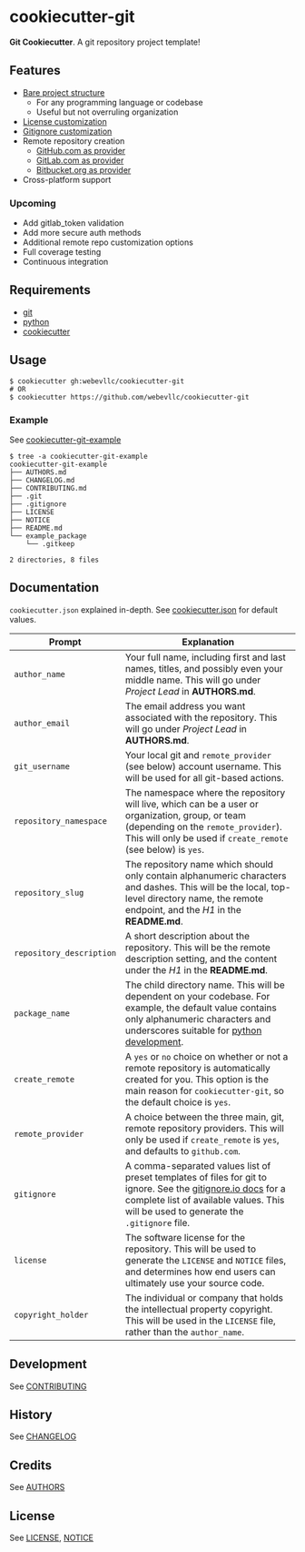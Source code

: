 # cookiecutter-git
**Git Cookiecutter**. A git repository project template!

## Features
- [Bare project structure](https://github.com/webevllc/cookiecutter-git-example)
  - For any programming language or codebase
  - Useful but not overruling organization
- [License customization](https://developer.github.com/v3/licenses/)
- [Gitignore customization](https://www.gitignore.io/)
- Remote repository creation
  - [GitHub.com as provider](https://developer.github.com/v3/repos/)
  - [GitLab.com as provider](https://docs.gitlab.com/ce/api/projects.html)
  - [Bitbucket.org as provider](https://developer.atlassian.com/bitbucket/api/2/reference/resource/repositories)
- Cross-platform support

### Upcoming
- Add gitlab_token validation
- Add more secure auth methods
- Additional remote repo customization options
- Full coverage testing
- Continuous integration

## Requirements
- [git](https://git-scm.com/downloads)
- [python](https://www.python.org/downloads/)
- [cookiecutter](https://github.com/audreyr/cookiecutter)

## Usage
    $ cookiecutter gh:webevllc/cookiecutter-git
    # OR
    $ cookiecutter https://github.com/webevllc/cookiecutter-git

### Example
See [cookiecutter-git-example](https://github.com/webevllc/cookiecutter-git-example)

    $ tree -a cookiecutter-git-example
    cookiecutter-git-example
    ├── AUTHORS.md
    ├── CHANGELOG.md
    ├── CONTRIBUTING.md
    ├── .git
    ├── .gitignore
    ├── LICENSE
    ├── NOTICE
    ├── README.md
    └── example_package
        └── .gitkeep

    2 directories, 8 files

## Documentation
`cookiecutter.json` explained in-depth. See [cookiecutter.json](cookiecutter.json) for default values.

Prompt | Explanation
--- | ---
`author_name` | Your full name, including first and last names, titles, and possibly even your middle name. This will go under *Project Lead* in **AUTHORS.md**.
`author_email` | The email address you want associated with the repository. This will go under *Project Lead* in **AUTHORS.md**.
`git_username` | Your local git and `remote_provider` (see below) account username. This will be used for all git-based actions.
`repository_namespace` | The namespace where the repository will live, which can be a user or organization, group, or team (depending on the `remote_provider`). This will only be used if `create_remote` (see below) is `yes`.
`repository_slug` | The repository name which should only contain alphanumeric characters and dashes. This will be the local, top-level directory name, the remote endpoint, and the *H1* in the **README.md**.
`repository_description` | A short description about the repository. This will be the remote description setting, and the content under the *H1* in the **README.md**.
`package_name` | The child directory name. This will be dependent on your codebase. For example, the default value contains only alphanumeric characters and underscores suitable for [python development](https://www.python.org/dev/peps/pep-0008/).
`create_remote` | A `yes` or `no` choice on whether or not a remote repository is automatically created for you. This option is the main reason for `cookiecutter-git`, so the default choice is `yes`.
`remote_provider` | A choice between the three main, git, remote repository providers. This will only be used if `create_remote` is `yes`, and defaults to `github.com`.
`gitignore` | A comma-separated values list of preset templates of files for git to ignore. See the [gitignore.io docs](https://github.com/joeblau/gitignore.io#list) for a complete list of available values. This will be used to generate the `.gitignore` file.
`license` | The software license for the repository. This will be used to generate the `LICENSE` and `NOTICE` files, and determines how end users can ultimately use your source code.
`copyright_holder` | The individual or company that holds the intellectual property copyright. This will be used in the `LICENSE` file, rather than the `author_name`.

## Development
See [CONTRIBUTING](CONTRIBUTING.md)

## History
See [CHANGELOG](CHANGELOG.md)

## Credits
See [AUTHORS](AUTHORS.md)

## License
See [LICENSE](LICENSE), [NOTICE](NOTICE)
